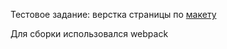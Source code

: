 Тестовое задание: верстка страницы по [макету](https://www.figma.com/file/tOMcpja1UEQMphG0Wtc6Tx/%5BPublished%5D%5BRU%5D-%C2%ABElite-Fire%C2%BB?node-id=0%3A1&t=XUtXguI7dTtg1MtC-0)

Для сборки использовался webpack
